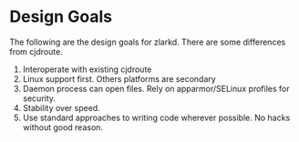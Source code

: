 # Design Goals

The following are the design goals for zlarkd. There are some differences from cjdroute.

1. Interoperate with existing cjdroute
2. Linux support first. Others platforms are secondary
3. Daemon process can open files. Rely on apparmor/SELinux profiles for security.
4. Stability over speed.
5. Use standard approaches to writing code wherever possible. No hacks without good reason.
